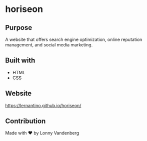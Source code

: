 # horiseon

## Purpose
A website that offers search engine optimization, online reputation management, and social media marketing.

## Built with
* HTML
* CSS

## Website
https://lernantino.github.io/horiseon/

## Contribution
Made with ❤️ by Lonny Vandenberg